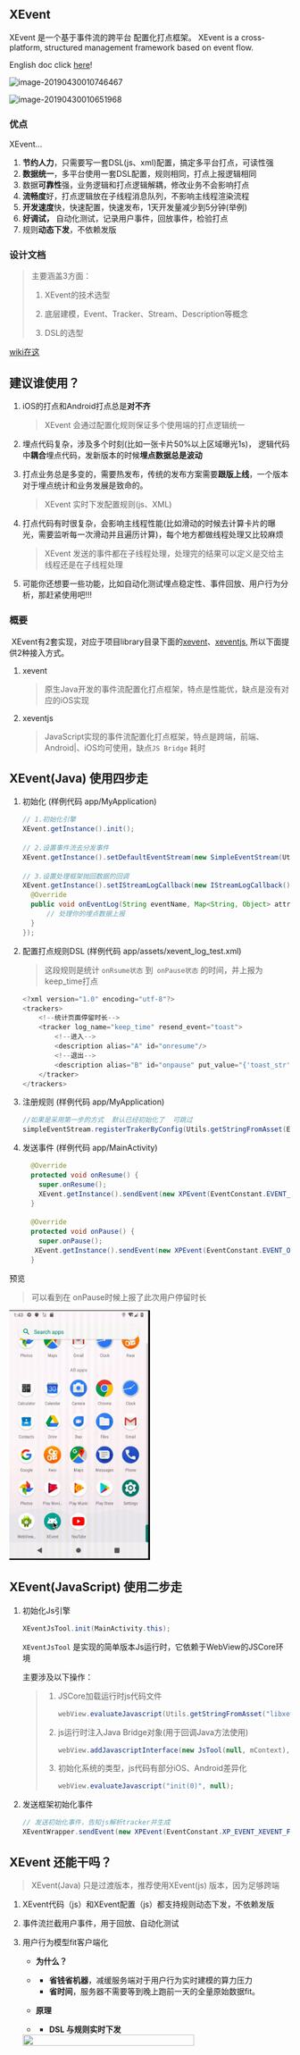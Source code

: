 XEvent
---
XEvent 是一个基于事件流的跨平台 配置化打点框架。
XEvent is a cross-platform, structured management framework based on event flow.

English doc click [here](./README-EN.md)!

![image-20190430010746467](https://ws3.sinaimg.cn/large/006tNc79ly1g2k1sbw06ij31ff0u0wji.jpg)



![image-20190430010651968](https://ws4.sinaimg.cn/large/006tNc79ly1g2k1saxcatj31o20kstdk.jpg)

### 优点

XEvent...

1. **节约人力**，只需要写一套DSL(js、xml)配置，搞定多平台打点，可读性强
2. **数据统一**，多平台使用一套DSL配置，规则相同，打点上报逻辑相同
3. 数据**可靠性**强，业务逻辑和打点逻辑解耦，修改业务不会影响打点
4. **流畅度**好，打点逻辑放在子线程消息队列，不影响主线程渲染流程
5. **开发速度**快，快速配置，快速发布，1天开发量减少到5分钟(举例)
6. **好调试，** 自动化测试，记录用户事件，回放事件，检验打点
7. 规则**动态下发**，不依赖发版

### 设计文档

> 主要涵盖3方面：
>
> 1. XEvent的技术选型
>
> 2. 底层建模，Event、Tracker、Stream、Description等概念
> 3. DSL的选型

[wiki在这](https://github.com/samwangzhibo/XEvent/wiki/XEvent-Design-Document)

## 建议谁使用？

1. iOS的打点和Android打点总是**对不齐**

   >  XEvent 会通过配置化规则保证多个使用端的打点逻辑统一

2. 埋点代码复杂，涉及多个时刻(比如一张卡片50%以上区域曝光1s)， 逻辑代码中**耦合**埋点代码，发新版本的时候**埋点数据总是波动**

3. 打点业务总是多变的，需要热发布，传统的发布方案需要**跟版上线**，一个版本对于埋点统计和业务发展是致命的。

   > XEvent 实时下发配置规则(js、XML)

4. 打点代码有时很复杂，会影响主线程性能(比如滑动的时候去计算卡片的曝光，需要监听每一次滑动并且遍历计算)，每个地方都做线程处理又比较麻烦

   > XEvent 发送的事件都在子线程处理，处理完的结果可以定义是交给主线程还是在子线程处理

5. 可能你还想要一些功能，比如自动化测试埋点稳定性、事件回放、用户行为分析，那赶紧使用吧!!!

### 概要

​	XEvent有2套实现，对应于项目library目录下面的[xevent](library/xevent)、[xeventjs](library/xeventjs), 所以下面提供2种接入方式。

1. xevent

   > 原生Java开发的事件流配置化打点框架，特点是性能优，缺点是没有对应的iOS实现

2. xeventjs

   > JavaScript实现的事件流配置化打点框架，特点是跨端，前端、Android|、iOS均可使用，缺点`JS Bridge` 耗时 

## XEvent(Java) 使用四步走

1. 初始化 (样例代码 app/MyApplication)

   ```java
   // 1.初始化引擎
   XEvent.getInstance().init();
   
   // 2.设置事件流去分发事件
   XEvent.getInstance().setDefaultEventStream(new SimpleEventStream(Utils.getStringFromAsset(EVENT_CONFIG_NAME, this)));
   
   // 3.设置处理框架抛回数据的回调
   XEvent.getInstance().setIStreamLogCallback(new IStreamLogCallback() {
     @Override
     public void onEventLog(String eventName, Map<String, Object> attrs) {
         // 处理你的埋点数据上报
     }
   });
   ```

2. 配置打点规则DSL  (样例代码 app/assets/xevent_log_test.xml)

   >  这段规则是统计 `onRsume状态` 到` onPause状态` 的时间，并上报为keep_time打点

   ```java
   <?xml version="1.0" encoding="utf-8"?>
   <trackers>
       <!--统计页面停留时长-->
       <tracker log_name="keep_time" resend_event="toast">
           <!--进入-->
           <description alias="A" id="onresume"/>
           <!--退出-->
           <description alias="B" id="onpause" put_value="{'toast_str':'页面停留时长， 耗时:' + (event_time - A.event_time)/1000 + '秒'}"/>
       </tracker>
   </trackers>
   ```

3. 注册规则 (样例代码  app/MyApplication)

   ```java
   //如果是采用第一步的方式  默认已经初始化了  可跳过
   simpleEventStream.registerTrakerByConfig(Utils.getStringFromAsset(EVENT_CONFIG_NAME, this)); 
   ```

4. 发送事件  (样例代码 app/MainActivity)

   ```java
     @Override
     protected void onResume() {
       super.onResume();
       XEvent.getInstance().sendEvent(new XPEvent(EventConstant.EVENT_ONRESUME)); //onresume
     }
   
     @Override
     protected void onPause() {
       super.onPause();
      XEvent.getInstance().sendEvent(new XPEvent(EventConstant.EVENT_ONPAUSE)); //onpause
     }
   ```



预览

> 可以看到在 onPause时候上报了此次用户停留时长

<img src="./shoot/xevent打点效果.gif" width="50%" height="50%" />



## XEvent(JavaScript) 使用二步走

1. 初始化Js引擎

   ```java
   XEventJsTool.init(MainActivity.this);
   ```

   `XEventJsTool` 是实现的简单版本Js运行时，它依赖于WebView的JSCore环境

   主要涉及以下操作：

   > 1. JSCore加载运行时js代码文件
   >
   >    ```java
   >    webView.evaluateJavascript(Utils.getStringFromAsset("libxevent.js", mContext), null);
   >    ```
   >
   > 2. js运行时注入Java Bridge对象(用于回调Java方法使用)
   >
   >    ```java
   >    webView.addJavascriptInterface(new JsTool(null, mContext), "xpEventManager");
   >    ```
   >
   > 3. 初始化系统的类型，js代码有部分iOS、Android差异化
   >
   >    ```java
   >    webView.evaluateJavascript("init(0)", null);
   >    ```

2. 发送框架初始化事件

   ```java
   // 发送初始化事件，告知js解析tracker并生成
   XEventWrapper.sendEvent(new XPEvent(EventConstant.XP_EVENT_XEVENT_FRAMEWORK));
   ```



## XEvent 还能干吗？

> XEvent(Java) 只是过渡版本，推荐使用XEvent(js) 版本，因为足够跨端

1. XEvent代码（js）和XEvent配置（js）都支持规则动态下发，不依赖发版

2. 事件流拦截用户事件，用于回放、自动化测试

3. 用户行为模型fit客户端化

   - **为什么？**

   - - **省钱省机器**，减缓服务端对于用户行为实时建模的算力压力
     - **省时间**，服务器不需要等到晚上跑前一天的全量原始数据fit。

   - **原理**

   - - **DSL 与规则实时下发**

   <img src="https://ws4.sinaimg.cn/large/006tNc79ly1g2k29fii6dj30tg0io3zs.jpg" width="80%" height="80%" />

   









